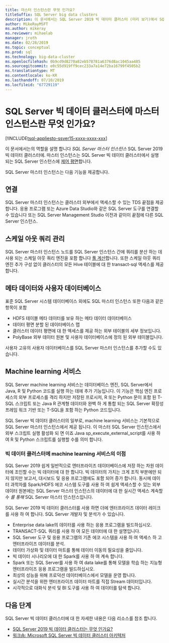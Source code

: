 ```yaml
---
title: 마스터 인스턴스란 무엇 인가요?
titleSuffix: SQL Server big data clusters
description: 이 문서에서는 SQL Server 2019 빅 데이터 클러스터 (미리 보기)에서 SQL Server 마스터 인스턴스를 설명 합니다.
author: MikeRayMSFT
ms.author: mikeray
ms.reviewer: mihaelab
manager: jroth
ms.date: 02/28/2019
ms.topic: conceptual
ms.prod: sql
ms.technology: big-data-cluster
ms.openlocfilehash: 0b9cd9d8270a82eb578781a6376d8ac1045aa485
ms.sourcegitcommit: e0c55d919ff9cec233a7a14e72ba16799f4505b2
ms.translationtype: MT
ms.contentlocale: ko-KR
ms.lasthandoff: 07/10/2019
ms.locfileid: "67729119"
---
```

# <a name="what-is-the-master-instance-in-a-sql-server-big-data-cluster"></a>SQL Server 빅 데이터 클러스터에 마스터 인스턴스란 무엇 인가요?

[!INCLUDE[tsql-appliesto-ssver15-xxxx-xxxx-xxx](../includes/tsql-appliesto-ssver15-xxxx-xxxx-xxx.md)]

이 문서에서는의 역할을 설명 합니다 *SQL Server 마스터 인스턴스* SQL Server 2019 빅 데이터 클러스터에. 마스터 인스턴스는 SQL Server 빅 데이터 클러스터에서 실행 되는 SQL Server 인스턴스에 [제어 평면](big-data-cluster-overview.md#controlplane)합니다.

SQL Server 마스터 인스턴스는 다음 기능을 제공합니다.

## <a name="connectivity"></a>연결

SQL Server 마스터 인스턴스는 클러스터 외부에서 액세스할 수 있는 TDS 끝점을 제공합니다. 응용 프로그램 또는 Azure Data Studio와 같은 SQL Server 도구를 연결할 수 있습니다 또는 SQL Server Management Studio 이전과 같이이 끝점에 다른 SQL Server 인스턴스.

## <a name="scale-out-query-management"></a>스케일 아웃 쿼리 관리

SQL Server 마스터 인스턴스 노드를 SQL Server 인스턴스 간에 쿼리를 분산 하는 데 사용 되는 스케일 아웃 쿼리 엔진을 포함 합니다 [풀 계산](concept-compute-pool.md)합니다. 또한 스케일 아웃 쿼리 엔진 추가 구성 없이 클러스터의 모든 Hive 테이블에 대 한 transact-sql 액세스를 제공합니다.

## <a name="metadata-and-user-databases"></a>메타 데이터와 사용자 데이터베이스

표준 SQL Server 시스템 데이터베이스 외에도 SQL 마스터 인스턴스 또한 다음과 같은 항목이 포함

- HDFS 테이블 메타 데이터를 보유 하는 메타 데이터 데이터베이스
- 데이터 평면 분할 된 데이터베이스 맵
- 클러스터 데이터 평면에 대 한 액세스를 제공 하는 외부 테이블의 세부 정보입니다.
- PolyBase 외부 데이터 원본 및 사용자 데이터베이스에 정의 된 외부 테이블입니다.

사용자 고유의 사용자 데이터베이스를 SQL Server 마스터 인스턴스를 추가할 수도 있습니다.

## <a name="machine-learning-services"></a>Machine learning 서비스

SQL Server machine learning 서비스는 데이터베이스 엔진, SQL Server에서 Java, R 및 Python 코드를 실행 하는 데에 추가 기능입니다. 이 기능은 핵심 엔진 프로세스의 외부 프로세스를 격리 하지만 저장된 프로시저, R 또는 Python 문이 포함 된 T-SQL 스크립트 또는 Java R 관계형 데이터와 완벽 하 게 통합 되는 SQL Server 확장성 프레임 워크 기반 또는 T-SQL을 포함 하는 Python 코드입니다.

SQL Server 빅 데이터 클러스터의 일부로, machine learning 서비스는 기본적으로 SQL Server 마스터 인스턴스에서 제공 됩니다. 이 마스터 SQL Server 인스턴스에서 외부 스크립트 실행 활성화 되 면 이죠 Java sp_execute_external_script를 사용 하 여 R 및 Python 스크립트를 실행할 수를 의미 합니다.

### <a name="advantages-of-machine-learning-services-in-a-big-data-cluster"></a>빅 데이터 클러스터에 machine learning 서비스의 이점

SQL Server 2019 쉽게 일반적으로 엔터프라이즈 데이터베이스에 저장 하는 차원 데이터에 조인할 수는 빅 데이터에 대 한 합니다. 빅 데이터의 가치는 크게 조직 부분에만 되지 않지만 보고서, 대시보드 및 응용 프로그램에도 포함 되어 증가 합니다. 동시에 데이터 과학자를 Spark/HDFS 에코 시스템 도구를 사용 하 여 쉽게 액세스할 수 있는 외부 데이터 원본에는 SQL Server 마스터 인스턴스의 데이터에 대 한 실시간 액세스 계속할 수 _를 통해_ SQL Server 마스터 인스턴스입니다.

SQL Server 2019 빅 데이터 클러스터를 사용 하면 더에 엔터프라이즈 데이터 레이크를 사용 하 여 합니다. SQL Server 개발자 및 분석가 수 있습니다.

* Enterprise data lake의 데이터를 사용 하는 응용 프로그램을 빌드하십시오.
* TRANSACT-SQL 쿼리를 사용 하 여 모든 데이터에 대 한 설명입니다.
* SQL Server 도구 및 응용 프로그램의 기존 에코 시스템을 사용 하 여 액세스 하 고 엔터프라이즈 데이터를 분석.
* 데이터 가상화 및 데이터 마트를 통해 데이터 이동의 필요성을 줄입니다.
* 빅 데이터 시나리오에 대 한 Spark를 사용 하 여 계속 합니다.
* Spark 또는 SQL Server를 사용 하 여 data lake를 통해 모델을 학습 하는 지능형 엔터프라이즈 응용 프로그램을 빌드하십시오.
* 최상의 성능을 위해 프로덕션 데이터베이스에서 모델을 운영 합니다.
* 실시간 분석을 위한 엔터프라이즈 데이터 마트를 직접 Stream 데이터입니다.
* 시각적으로 대화식 분석 및 BI 도구를 사용 하 여 데이터를 탐색 합니다.

## <a name="next-steps"></a>다음 단계

SQL Server 빅 데이터 클러스터에 대 한 자세한 내용은 다음 리소스를 참조 합니다.

- [SQL Server 2019 빅 데이터 클러스터는 무엇 인가요?](big-data-cluster-overview.md)
- [워크숍: Microsoft SQL Server 빅 데이터 클러스터 아키텍처](https://github.com/Microsoft/sqlworkshops/tree/master/sqlserver2019bigdataclusters)

